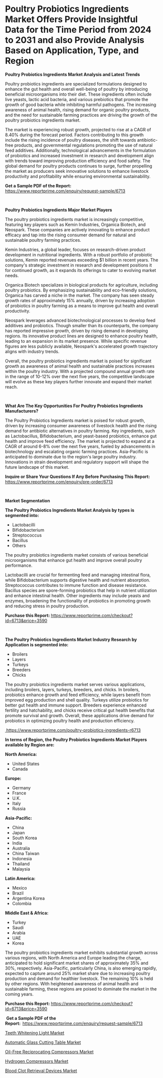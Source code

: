<p><h1>Poultry Probiotics Ingredients Market Offers Provide Insightful Data for the Time Period from 2024 to 2031 and also Provide Analysis Based on Application, Type, and Region</h1></p><p><strong>Poultry Probiotics Ingredients Market Analysis and Latest Trends</strong></p>
<p><p>Poultry probiotics ingredients are specialized formulations designed to enhance the gut health and overall well-being of poultry by introducing beneficial microorganisms into their diet. These ingredients often include live yeasts, lactic acid bacteria, and various prebiotics that promote the growth of good bacteria while inhibiting harmful pathogens. The increasing awareness of animal health, rising demand for organic poultry products, and the need for sustainable farming practices are driving the growth of the poultry probiotics ingredients market.</p><p>The market is experiencing robust growth, projected to rise at a CAGR of 8.40% during the forecast period. Factors contributing to this growth include the rising incidence of poultry diseases, the shift towards antibiotic-free products, and governmental regulations promoting the use of natural feed additives. Additionally, technological advancements in the formulation of probiotics and increased investment in research and development align with trends toward improving production efficiency and food safety. The global demand for poultry products continues to surge, further propelling the market as producers seek innovative solutions to enhance livestock productivity and profitability while ensuring environmental sustainability.</p></p>
<p><strong>Get a Sample PDF of the Report:&nbsp;</strong> <a href="https://www.reportprime.com/enquiry/request-sample/6713">https://www.reportprime.com/enquiry/request-sample/6713</a></p>
<p>&nbsp;</p>
<p><strong>Poultry Probiotics Ingredients Major Market Players</strong></p>
<p><p>The poultry probiotics ingredients market is increasingly competitive, featuring key players such as Kemin Industries, Organica Biotech, and Neospark. These companies are actively innovating to enhance product efficacy and tap into the rising consumer demand for natural and sustainable poultry farming practices.</p><p>Kemin Industries, a global leader, focuses on research-driven product development in nutritional ingredients. With a robust portfolio of probiotic solutions, Kemin reported revenues exceeding $1 billion in recent years. The company's strategic investment in research and development positions it for continued growth, as it expands its offerings to cater to evolving market needs.</p><p>Organica Biotech specializes in biological products for agriculture, including poultry probiotics. By emphasizing sustainability and eco-friendly solutions, Organica has carved a niche in the market. The company has seen steady growth rates of approximately 15% annually, driven by increasing adoption of probiotics in poultry farming as a means to improve gut health and overall productivity.</p><p>Neospark leverages advanced biotechnological processes to develop feed additives and probiotics. Though smaller than its counterparts, the company has reported impressive growth, driven by rising demand in developing regions. Its innovative product lines are designed to enhance poultry health, leading to an expansion in its market presence. While specific revenue figures are less publicly available, Neospark's accelerated growth trajectory aligns with industry trends.</p><p>Overall, the poultry probiotics ingredients market is poised for significant growth as awareness of animal health and sustainable practices increases within the poultry industry. With a projected compound annual growth rate in the range of 10-12% over the next five years, the competitive landscape will evolve as these key players further innovate and expand their market reach.</p></p>
<p>&nbsp;</p>
<p><strong>What Are The Key Opportunities For Poultry Probiotics Ingredients Manufacturers?</strong></p>
<p><p>The Poultry Probiotics Ingredients market is poised for robust growth, driven by increasing consumer awareness of livestock health and the rising demand for antibiotic alternatives in poultry farming. Key ingredients, such as Lactobacillus, Bifidobacterium, and yeast-based probiotics, enhance gut health and improve feed efficiency. The market is projected to expand at a CAGR of around 6-8% over the next five years, fueled by advancements in biotechnology and escalating organic farming practices. Asia-Pacific is anticipated to dominate due to the region's large poultry industry. Innovations in strain development and regulatory support will shape the future landscape of this market.</p></p>
<p><strong>Inquire or Share Your Questions If Any Before Purchasing This Report:</strong> <a href="https://www.reportprime.com/enquiry/pre-order/6713">https://www.reportprime.com/enquiry/pre-order/6713</a></p>
<p>&nbsp;</p>
<p><strong>Market Segmentation</strong></p>
<p><strong>The Poultry Probiotics Ingredients Market Analysis by types is segmented into:</strong></p>
<p><ul><li>Lactobacilli</li><li>Bifidobacterium</li><li>Streptococcus</li><li>Bacillus</li><li>Others</li></ul></p>
<p><p>The poultry probiotics ingredients market consists of various beneficial microorganisms that enhance gut health and improve overall poultry performance. </p><p>Lactobacilli are crucial for fermenting feed and managing intestinal flora, while Bifidobacterium supports digestive health and nutrient absorption. Streptococcus contributes to immune function and disease resistance. Bacillus species are spore-forming probiotics that help in nutrient utilization and enhance intestinal health. Other ingredients may include yeasts and enzymes, broadening the functionality of probiotics in promoting growth and reducing stress in poultry production.</p></p>
<p><strong>Purchase this Report:&nbsp;</strong><a href="https://www.reportprime.com/checkout?id=6713&price=3590">https://www.reportprime.com/checkout?id=6713&price=3590</a></p>
<p>&nbsp;</p>
<p><strong>The Poultry Probiotics Ingredients Market Industry Research by Application is segmented into:</strong></p>
<p><ul><li>Broilers</li><li>Layers</li><li>Turkeys</li><li>Breeders</li><li>Chicks</li></ul></p>
<p><p>The poultry probiotics ingredients market serves various applications, including broilers, layers, turkeys, breeders, and chicks. In broilers, probiotics enhance growth and feed efficiency, while layers benefit from improved egg production and shell quality. Turkeys utilize probiotics for better gut health and immune support. Breeders experience enhanced fertility and hatchability, and chicks receive critical gut health benefits that promote survival and growth. Overall, these applications drive demand for probiotics in optimizing poultry health and production efficiency.</p></p>
<p><a href="https://www.reportprime.com/poultry-probiotics-ingredients-r6713">&nbsp;https://www.reportprime.com/poultry-probiotics-ingredients-r6713</a></p>
<p><strong>In terms of Region, the Poultry Probiotics Ingredients Market Players available by Region are:</strong></p>
<p>
    <p> <strong> North America: </strong>
        <ul>
            <li>United States</li>
            <li>Canada</li>
        </ul>
        </p> 
    <p> <strong> Europe: </strong>
        <ul>
            <li>Germany</li>
            <li>France</li>
            <li>U.K.</li>
            <li>Italy</li>
            <li>Russia</li>
        </ul>
        </p> 
    <p> <strong> Asia-Pacific: </strong>
        <ul>
            <li>China</li>
            <li>Japan</li>
            <li>South Korea</li>
            <li>India</li>
            <li>Australia</li>
            <li>China Taiwan</li>
            <li>Indonesia</li>
            <li>Thailand</li>
            <li>Malaysia</li>
        </ul>
        </p> 
    <p> <strong> Latin America: </strong>
        <ul>
            <li>Mexico</li>
            <li>Brazil</li>
            <li>Argentina Korea</li>
            <li>Colombia</li>
        </ul>
        </p> 
    <p> <strong> Middle East & Africa: </strong>
        <ul>
            <li>Turkey</li>
            <li>Saudi</li>
            <li>Arabia</li>
            <li>UAE</li>
            <li>Korea</li>
        </ul>
    </p>
    </p>
<p><p>The poultry probiotics ingredients market exhibits substantial growth across various regions, with North America and Europe leading the charge, anticipated to hold significant market shares of approximately 35% and 30%, respectively. Asia-Pacific, particularly China, is also emerging rapidly, expected to capture around 25% market share due to increasing poultry production and demand for healthier livestock. The remaining 10% is held by other regions. With heightened awareness of animal health and sustainable farming, these regions are poised to dominate the market in the coming years.</p></p>
<p><strong>Purchase this Report: </strong><a href="https://www.reportprime.com/checkout?id=6713&price=3590">https://www.reportprime.com/checkout?id=6713&price=3590</a></p>
<p>&nbsp;<strong>Get a Sample PDF of the Report:&nbsp;&nbsp;</strong><a href="https://www.reportprime.com/enquiry/request-sample/6713">https://www.reportprime.com/enquiry/request-sample/6713</a></p>
<p><strong></strong></p>
<p><p><a href="https://medium.com/@jarredmertz90/strategic-roadmap-global-teeth-whitening-light-market-insights-and-opportunities-2024-2031-ea03fb90d02a">Teeth Whitening Light Market</a></p><p><a href="https://medium.com/@kavonhansen2022/automatic-glass-cutting-table-market-outlook-market-share-analysis-growth-trends-market-aa7c3777894c">Automatic Glass Cutting Table Market</a></p><p><a href="https://issuu.com/reportprime-2/docs/oil-free-reciprocating-compressors-_08cd8a2332371c">Oil-Free Reciprocating Compressors Market</a></p><p><a href="https://issuu.com/reportprime-2/docs/hydrogen-compressors-market-size-20_338cf7886fad6a">Hydrogen Compressors Market</a></p><p><a href="https://www.linkedin.com/pulse/blood-clot-retrieval-devices-industry-analysis-report-its-market-rcloe?trackingId=Iw7XMHjmSieMYtE4OXyCNQ%3D%3D">Blood Clot Retrieval Devices Market</a></p></p>